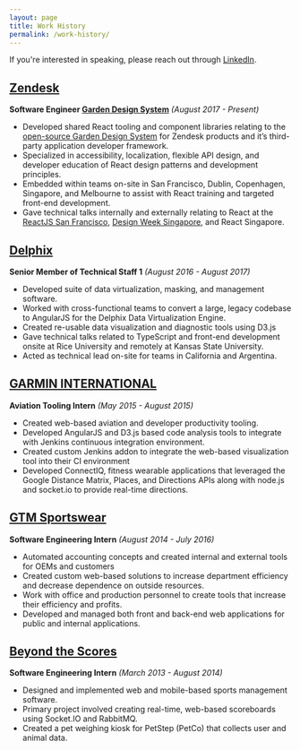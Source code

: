 ```yaml
---
layout: page
title: Work History
permalink: /work-history/
---
```


If you're interested in speaking, please reach out through [LinkedIn](https://www.linkedin.com/in/austin-green-33925894/).

## [Zendesk](https://www.zendesk.com/)

**Software Engineer [Garden Design System](https://garden.zendesk.com/)** _(August 2017 - Present)_

* Developed shared React tooling and component libraries relating to the [open-source Garden Design System](https://github.com/zendeskgarden) for Zendesk products and it’s third-party application developer framework.
* Specialized in accessibility, localization, flexible API design, and developer education of React design patterns and development principles.
* Embedded within teams on-site in San Francisco, Dublin, Copenhagen, Singapore, and Melbourne to assist with React training and targeted front-end development.
* Gave technical talks internally and externally relating to React at the [ReactJS San Francisco](/2018/04/13/reactjs-sf-at-zendesk.html), [Design Week Singapore](https://www.eventbrite.com/e/design-systems-at-zendesk-registration-43121576797#), and React Singapore.

## [Delphix](https://www.delphix.com/)

**Senior Member of Technical Staff 1** _(August 2016 - August 2017)_

* Developed suite of data virtualization, masking, and management software.
* Worked with cross-functional teams to convert a large, legacy codebase to AngularJS for the Delphix Data Virtualization Engine.
* Created re-usable data visualization and diagnostic tools using D3.js
* Gave technical talks related to TypeScript and front-end development onsite at Rice University and remotely at Kansas State University.
* Acted as technical lead on-site for teams in California and Argentina.

## [GARMIN INTERNATIONAL](https://www.garmin.com/en-US/)

**Aviation Tooling Intern** _(May 2015 - August 2015)_

* Created web-based aviation and developer productivity tooling.
* Developed AngularJS and D3.js based code analysis tools to integrate with Jenkins continuous integration environment.
* Created custom Jenkins addon to integrate the web-based visualization tool into their CI environment
* Developed ConnectIQ, fitness wearable applications that leveraged the Google Distance Matrix, Places, and Directions APIs along with node.js and socket.io to provide real-time directions.

## [GTM Sportswear](https://gtmsportswear.com/)

**Software Engineering Intern** _(August 2014 - July 2016)_

* Automated accounting concepts and created internal and external tools for OEMs and customers
* Created custom web-based solutions to increase department efficiency and decrease dependence on outside resources.
* Work with office and production personnel to create tools that increase their efficiency and profits.
* Developed and managed both front and back-end web applications for public and internal applications.

## [Beyond the Scores](https://www.beyondthescores.com/public/)

**Software Engineering Intern** _(March 2013 - August 2014)_

* Designed and implemented web and mobile-based sports management software.
* Primary project involved creating real-time, web-based scoreboards using Socket.IO and RabbitMQ.
* Created a pet weighing kiosk for PetStep (PetCo) that collects user and animal data.
